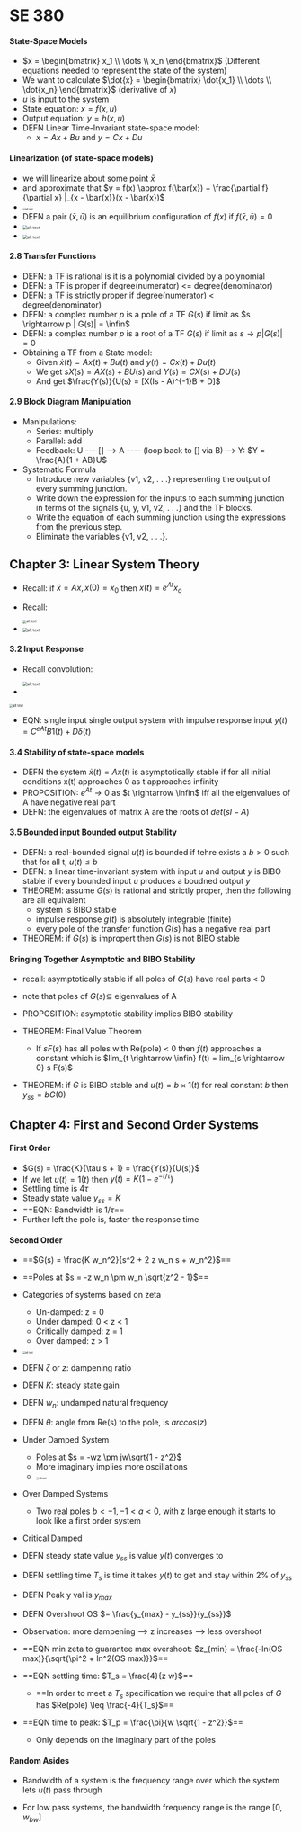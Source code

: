 # SE 380

#### State-Space Models

- $x = \begin{bmatrix} x_1 \\ \dots \\ x_n \end{bmatrix}$ (Different equations needed to represent the state of the system)
- We want to calculate $\dot{x} = \begin{bmatrix} \dot{x_1} \\ \dots \\ \dot{x_n} \end{bmatrix}$  (derivative of $x$)
- $u$ is input to the system
- State equation: $x = f(x,u)$
- Output equation: $y = h(x,u)$
- DEFN Linear Time-Invariant state-space model:
  - $x = Ax + Bu$ and $y = Cx + Du$

#### Linearization (of state-space models)

- we will linearize about some point $\bar{x}$
- and approximate that $y = f(x) \approx f(\bar{x}) + \frac{\partial f}{\partial x} |_{x - \bar{x}}(x - \bar{x})$
- <img src="./se380-images/1.png" alt="alt text" style="zoom:30%;" />
- DEFN a pair $(\bar{x}, \bar{u})$ is an equilibrium configuration of $f(x)$ if $f(\bar{x}, \bar{u}) = 0$
- <img src="./se380-images/2.png" alt="alt text" style="zoom:50%;" />
- <img src="./se380-images/3.png" alt="alt text" style="zoom:50%;" />

#### 2.8 Transfer Functions

- DEFN: a TF is rational is it is a polynomial divided by a polynomial
- DEFN: a TF is proper if degree(numerator) <= degree(denominator)
- DEFN: a TF is strictly proper if degree(numerator) < degree(denominator)
- DEFN: a complex number $p$ is a pole of a TF $G(s)$ if limit as $s \rightarrow p | G(s)| = \infin$
- DEFN: a complex number $p$ is a root of a TF $G(s)$ if limit as $s \rightarrow p | G(s)| = 0$
- Obtaining a TF from a State model:
  - Given $\dot{x}(t) = Ax(t) + Bu(t)$ and $y(t) = Cx(t) + Du(t)$
  - We get $sX(s) = AX(s) + BU(s)$ and $Y(s) = CX(s) + DU(s)$
  - And get $\frac{Y(s)}{U(s} = [X(Is - A)^{-1}B + D]$

#### 2.9 Block Diagram Manipulation

- Manipulations:
  - Series: multiply
  - Parallel: add
  - Feedback: U --- [] --> A ---- (loop back to [] via B) --> Y: $Y = \frac{A}{1 + AB}U$
- Systematic Formula
  - Introduce new variables {v1, v2, . . .} representing the output of every summing junction. 
  - Write down the expression for the inputs to each summing junction in terms of the signals {u, y, v1, v2, . . .} and the TF blocks. 
  - Write the equation of each summing junction using the expressions from the previous step. 
  - Eliminate the variables {v1, v2, . . .}. 

## Chapter 3: Linear System Theory

- Recall: if $\dot{x} = Ax, x(0) = x_0$ then $x(t) = e^{At}x_o$

- Recall:

  <img src="./se380-images/6.png" alt="alt text" style="zoom:40%;" />

- <img src="./se380-images/7.png" alt="alt text" style="zoom:50%;" />



#### 3.2 Input Response

- Recall convolution:

  <img src="./se380-images/9.png" alt="alt text" style="zoom:50%;" />

- 

<img src="./se380-images/8.png" alt="alt text" style="zoom:40%;" />

- EQN: single input single output system with impulse response input $y(t) = C^{eAt}B1(t) + Dδ(t)$

#### 3.4 Stability of state-space models

- DEFN the system $\dot{x}(t) = Ax(t)$ is asymptotically stable if for all initial conditions x(t) approaches 0 as t approaches infinity
- PROPOSITION: $e^{At} \rightarrow 0$ as $t \rightarrow \infin$ iff all the eigenvalues of A have negative real part
- DEFN: the eigenvalues of matrix A are the roots of $det(sI - A)$

#### 3.5 Bounded input Bounded output Stability

- DEFN: a real-bounded signal $u(t)$ is bounded if tehre exists a $b > 0$ such that for all t, $u(t) \leq b$
- DEFN: a linear time-invariant system with input $u$ and output $y$ is BIBO stable if every bounded input $u$ produces a boudned output $y$
- THEOREM: assume $G(s)$ is rational and strictly proper, then the following are all equivalent
  - system is BIBO stable
  - impulse response $g(t)$ is absolutely integrable (finite)
  - every pole of the transfer function $G(s)$ has a negative real part
- THEOREM: if $G(s)$ is impropert then $G(s)$ is not BIBO stable

#### Bringing Together Asymptotic and BIBO Stability

- recall: asymptotically stable if all poles of $G(s)$ have real parts < 0
- note that poles of $G(s) \subseteq$ eigenvalues of A
- PROPOSITION: asymptotic stability implies BIBO stability

- THEOREM: Final Value Theorem
  - If $sF(s)$ has all poles with Re(pole) < 0 then $f(t)$ approaches a constant which is  $lim_{t \rightarrow \infin} f(t) = lim_{s \rightarrow 0} s F(s)$
- THEOREM: if $G$ is BIBO stable and $u(t) = b \times 1(t)$ for real constant $b$ then $y_{ss} = bG(0)$

## Chapter 4: First and Second Order Systems

#### First Order

- $G(s) = \frac{K}{\tau s + 1} = \frac{Y(s)}{U(s)}$
- If we let $u(t) = 1(t)$ then $y(t) = K(1 - e^{-t / \tau})$
- Settling time is $4 \tau$
- Steady state value $y_{ss} = K$
- ==EQN: Bandwidth is $1 / \tau$==
- Further left the pole is, faster the response time

#### Second Order

- ==$G(s) = \frac{K w_n^2}{s^2 + 2 z w_n s + w_n^2}$==
- ==Poles at $s = -z w_n \pm w_n \sqrt{z^2 - 1}$==
- Categories of systems based on zeta
  - Un-damped: z = 0
  - Under damped: 0 < z < 1
  - Critically damped: z = 1
  - Over damped: z > 1
- <img src="./se380-images/4.png" alt="alt text" style="zoom:30%;" />

- DEFN $\zeta$ or $z$: dampening ratio
- DEFN $K$: steady state gain
- DEFN $w_n$: undamped natural frequency
- DEFN $\theta$: angle from Re(s) to the pole, is $arccos(z)$
- Under Damped System
  - Poles at $s = -wz \pm jw\sqrt{1 - z^2}$
  - More imaginary implies more oscillations
  - <img src="./se380-images/5.png" alt="alt text" style="zoom:30%;" />

- Over Damped Systems
  - Two real poles $b < -1, -1 < a < 0$, with z large enough it starts to look like a first order system
- Critical Damped
- DEFN steady state value $y_{ss}$ is value $y(t)$ converges to
- DEFN settling time $T_s$ is time it takes $y(t)$ to get and stay within 2% of $y_{ss}$
- DEFN Peak y val is $y_{max}$
- DEFN Overshoot OS $= \frac{y_{max} - y_{ss}}{y_{ss}}$
- Observation: more dampening --> z increases --> less overshoot
- ==EQN min zeta to guarantee max overshoot: $z_{min} = \frac{-ln(OS max)}{\sqrt{\pi^2 + ln^2(OS max)}}$==
- ==EQN settling time: $T_s = \frac{4}{z w}$==
  - ==In order to meet a $T_s$ specification we require that all poles of $G$ has $Re(pole) \leq \frac{-4}{T_s}$==
- ==EQN time to peak: $T_p = \frac{\pi}{w \sqrt{1 - z^2}}$==
  - Only depends on the imaginary part of the poles



#### Random Asides

- Bandwidth of a system is the frequency range over which the system lets $u(t)$ pass through

- For low pass systems, the bandwidth frequency range is the range $[0, w_{bw}]$

  
